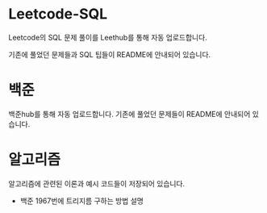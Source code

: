 # Leetcode-SQL
Leetcode의 SQL 문제 풀이를 Leethub를 통해 자동 업로드합니다.

기존에 풀었던 문제들과 SQL 팁들이 README에 안내되어 있습니다.


# 백준
백준hub를 통해 자동 업로드합니다.
기존에 풀었던 문제들이 README에 안내되어 있습니다.

# 알고리즘
알고리즘에 관련된 이론과 예시 코드들이 저장되어 있습니다.
+ 백준 1967번에 트리지름 구하는 방법 설명
